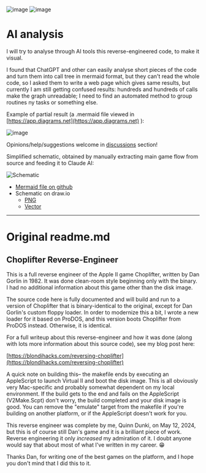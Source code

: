   ![image](https://github.com/user-attachments/assets/c202ff63-cc8a-4c65-bc34-3b12b3332be4) ![image](https://github.com/user-attachments/assets/c4b2d949-eb82-44a5-9bb7-de5750280b3f) 




# AI analysis

I will try to analyse through AI tools this reverse-engineered code, to make it visual.

I found that ChatGPT and other can easily analyse short pieces of the code and turn them into call tree in mermaid format, but they can't read the whole code, so I asked them to write a web page which gives same results, but currently I am still getting confused results: hundreds and hundreds of calls make the graph unreadable; I need to find an automated method to group routines ny tasks or something else.

Example of partial result (a .mermaid file viewed in  [https://app.diagrams.net](https://app.diagrams.net) ):

![image](https://github.com/user-attachments/assets/03b81a3d-b1c8-46d3-ad32-aedd54211eef)


Opinions/help/suggestions welcome in [discussions](https://github.com/jumpjack/ChoplifterReverseWithAI/discussions) section!

Simplified  schematic, obtained by manually extracting main game flow from source and feeding it to Claude AI: 

![Schematic](https://github.com/user-attachments/assets/6aa26c0b-2541-4bcf-96b7-bed7ec5787ef)

- [Mermaid file on github](https://github.com/jumpjack/ChoplifterReverseWithAI/blob/main/choplifter-simple.mermaid)
- Schematic on draw.io
    -  [PNG](https://drive.google.com/file/d/16fPVil9pn5bM6Kw3KhkibLg-nzIeY2gQ/view?usp=sharing)
    -  [Vector](https://app.diagrams.net/?state=%7B%22ids%22:%5B%2216fPVil9pn5bM6Kw3KhkibLg-nzIeY2gQ%22%5D,%22action%22:%22open%22,%22userId%22:%22117363290921246306004%22,%22resourceKeys%22:%7B%7D%7D)




----------

# Original readme.md

## Choplifter Reverse-Engineer

This is a full reverse engineer of the Apple II game Choplifter, written by Dan Gorlin in 1982. It was done clean-room style beginning only with the binary. I had no additional information about this game other than the disk image.

The source code here is fully documented and will build and run to a version of Choplifter that is binary-identical to the original, except for Dan Gorlin's custom floppy loader. In order to modernize this a bit, I wrote a new loader for it based on ProDOS, and this version boots Choplifter from ProDOS instead. Otherwise, it is identical.

For a full writeup about this reverse-engineer and how it was done (along with lots more information about this source code), see my blog post here:

[https://blondihacks.com/reversing-choplifter](https://blondihacks.com/reversing-choplifter)

A quick note on building this– the makefile ends by executing an AppleScript to launch Virtual II and boot the disk image. This is all obviously very Mac-specific and probably somewhat dependent on my local environment. If the build gets to the end and fails on the AppleScript (V2Make.Scpt) don't worry, the build completed and your disk image is good. You can remove the "emulate" target from the makefile if you're building on another platform, or if the AppleScript doesn't work for you.

This reverse engineer was complete by me, Quinn Dunki, on May 12, 2024, but this is of course still Dan's game and it is a brilliant piece of work. Reverse engineering it only *increased* my admiration of it. I doubt anyone would say that about most of what I've written in my career. 😁

Thanks Dan, for writing one of the best games on the platform, and I hope you don't mind that I did this to it.

